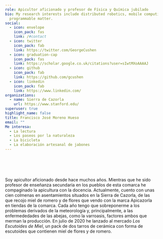 ```yaml
---
role: Apicultor aficionado y profesor de Física y Química jubilado
bio: My research interests include distributed robotics, mobile computing and
  programmable matter.
social:
  - icon: envelope
    icon_pack: fas
    link: /#contact
  - icon: twitter
    icon_pack: fab
    link: https://twitter.com/GeorgeCushen
  - icon: graduation-cap
    icon_pack: fas
    link: https://scholar.google.co.uk/citations?user=sIwtMXoAAAAJ
  - icon: github
    icon_pack: fab
    link: https://github.com/gcushen
  - icon: linkedin
    icon_pack: fab
    link: https://www.linkedin.com/
organizations:
  - name: Sierra de Cazorla
    url: https://www.stanford.edu/
superuser: true
highlight_name: false
title: Francisco José Moreno Hueso
email: ""
Me interesa:
  - La lectura
  - Los paseos por la naturaleza
  - La bicicleta
  - La elaboración artesanal de jabones
---
```

```

```

![]()

```

```

![]()

![]()

Soy  apicultor aficionado desde hace muchos años. Mientras que he sido profesor de enseñanza secundaria en los pueblos de esta comarca he compaginado  la apicultura con la docencia. Actualmente, cuento con unas cien colmenas en asentamientos situados en  la Sierra de Cazorla,  de las que recojo miel de romero y de flores que vendo con la marca Apicazorla en tiendas de la comarca. Cada año tengo que sobreponerme a los problemas derivados de la meteorología y, principalmente, a las enfermededades de las abejas, como la varroasis, factores ambos que merman la producción. En julio de 2020 he lanzado al mercado _Los Escutoides de Miel_, un pack de dos tarros de cerámica con forma de escutoides que contienen miel de flores y de romero.
